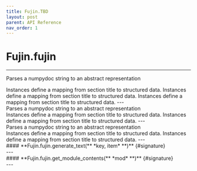 ```yaml
---
title: Fujin.TBD
layout: post
parent: API Reference
nav_order: 1
---
```


# Fujin.fujin
---
Parses a numpydoc string to an abstract representation
<div class='desc' markdown="1">
Instances define a mapping from section title to structured data.
Instances define a mapping from section title to structured data.
Instances define a mapping from section title to structured data.
---
</div>Parses a numpydoc string to an abstract representation
<div class='desc' markdown="1">
Instances define a mapping from section title to structured data.
Instances define a mapping from section title to structured data.
---
</div>Parses a numpydoc string to an abstract representation
<div class='desc' markdown="1">
Instances define a mapping from section title to structured data.
Instances define a mapping from section title to structured data.
---
</div>#### **Fujin.fujin.generate_text(** *key, item*  **)** {#signature}

<div class='desc' markdown="1">
---
</div>#### **Fujin.fujin.get_module_contents(** *mod*  **)** {#signature}

<div class='desc' markdown="1">
---
</div>